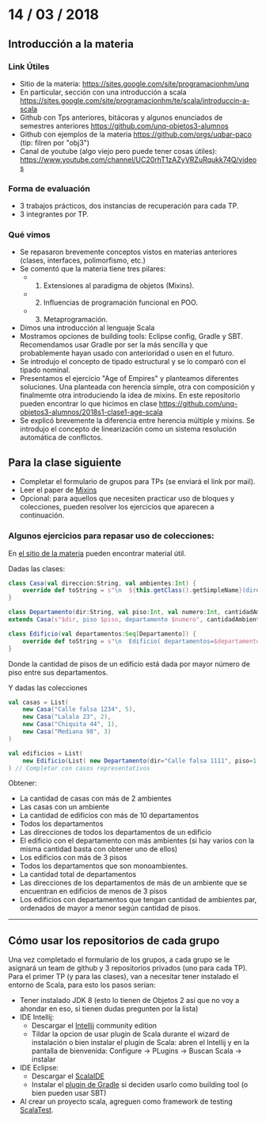 # 14 / 03 / 2018

## Introducción a la materia

### Link Útiles

 - Sitio de la materia: https://sites.google.com/site/programacionhm/unq
 - En particular, sección con una introducción a scala https://sites.google.com/site/programacionhm/te/scala/introduccin-a-scala
 - Github con Tps anteriores, bitácoras y algunos enunciados de semestres anteriores https://github.com/unq-objetos3-alumnos
 - Github con ejemplos de la materia https://github.com/orgs/uqbar-paco (tip: filren por "obj3")
 - Canal de youtube (algo viejo pero puede tener cosas útiles): https://www.youtube.com/channel/UC20rhT1zAZyVRZuRqukk74Q/videos
 
### Forma de evaluación

 - 3 trabajos prácticos, dos instancias de recuperación para cada TP.
 - 3 integrantes por TP.

### Qué vimos

 - Se repasaron brevemente conceptos vistos en materias anteriores (clases, interfaces, polimorfismo, etc.)
  - Se comentó que la materia tiene tres pilares: 
     - 1) Extensiones al paradigma de objetos (Mixins).
     - 2) Influencias de programación funcional en POO.
     - 3) Metaprogramación.
 - Dimos una introducción al lenguaje Scala
 - Mostramos opciones de building tools: Eclipse config, Gradle y SBT. Recomendamos usar Gradle por ser la más sencilla y que probablemente hayan usado con anterioridad o usen en el futuro.
 - Se introdujo el concepto de tipado estructural y se lo comparó con el tipado nominal.
 - Presentamos el ejercicio "Age of Empires" y planteamos diferentes soluciones. Una planteada con herencia simple, otra con composición y finalmemte otra introduciendo la idea de mixins. En este repositorio pueden encontrar lo que hicimos en clase https://github.com/unq-objetos3-alumnos/2018s1-clase1-age-scala
 - Se explicó brevemente la diferencia entre herencia múltiple y mixins. Se introdujo el concepto de linearización como un sistema resolución automática de conflictos.


## Para la clase siguiente

 - Completar el formulario de grupos para TPs (se enviará el link por mail).
 - Leer el paper de [Mixins](https://d8a0dde1-a-62cb3a1a-s-sites.googlegroups.com/site/programacionhm/conceptos/mixins/Paper%20-%20Bracha%2C%20Cook%20-%20Mixin-Based%20Inheritance.pdf?attachauth=ANoY7cqbcrZ3pmTTzR7PWq9dJQqoJERPbWgsN1HOkIl5vHo7Z8YFAS2khfzq3v-M8rHTsGGl9NT4LW87Z6evHTc_1g7oCfGw0SQG_VyjVZtyIC5utmPvI-c10Y_l2tTCfNxxkckw9OGDFJt9nARVAhUTfHSp9RulcrVxCfAncjES63FC6XTzuVtUp-DQXtKJac-fzFcpxaFApQmwFkGI2gAXF9JdZpSie6ov4LlGtDjEGcP-nkNzeHvAGo45sMNnJxncfTUK9ndQDLiSXIeWjlq-7FKr5sYK8mpfYlUKNQBI7oatfpkUHHA%3D&attredirects=0)
 - Opcional: para aquellos que necesiten practicar uso de bloques y colecciones, pueden resolver los ejercicios que aparecen a continuación.

### Algunos ejercicios para repasar uso de colecciones:

En [el sitio de la materia](https://sites.google.com/site/programacionhm/te/scala/introduccin-a-scala) pueden encontrar material útil.

Dadas las clases:

```scala
class Casa(val direccion:String, val ambientes:Int) {
    override def toString = s"\n  ${this.getClass().getSimpleName}(direccion=$direccion, ambientes=$ambientes)"
}

class Departamento(dir:String, val piso:Int, val numero:Int, cantidadAmbientes:Int) 
extends Casa(s"$dir, piso $piso, departamento $numero", cantidadAmbientes) 

class Edificio(val departamentos:Seq[Departamento]) {
    override def toString = s"\n  Edificio( departamentos=$departamentos )"
}

``` 

Donde la cantidad de pisos de un edificio está dada por mayor número de piso entre sus departamentos.

Y dadas las colecciones

```scala
val casas = List(
    new Casa("Calle falsa 1234", 5),
    new Casa("Lalala 23", 2),
    new Casa("Chiquita 44", 1),
    new Casa("Mediana 98", 3)
)

val edificios = List( 
    new Edificio(List( new Departamento(dir="Calle falsa 1111", piso=1, numero=1, cantidadAmbientes=3)))
) // Completar con casos representativos 

```

Obtener:

 - La cantidad de casas con más de 2 ambientes
 - Las casas con un ambiente
 - La cantidad de edificios con más de 10 departamentos
 - Todos los departamentos
 - Las direcciones de todos los departamentos de un edificio
 - El edificio con el departamento con más ambientes (si hay varios con la misma cantidad basta con obtener uno de ellos)
 - Los edificios con más de 3 pisos
 - Todos los departamentos que son monoambientes.
 - La cantidad total de departamentos
 - Las direcciones de los departamentos de más de un ambiente que se encuentran en edificios de menos de 3 pisos
 - Los edificios con departamentos que tengan cantidad de ambientes par, ordenados de mayor a menor según cantidad de pisos.

------

## Cómo usar los repositorios de cada grupo

Una vez completado el formulario de los grupos, a cada grupo se le asignará un team de github y 3 repositorios privados (uno para cada TP).
Para el primer TP (y para las clases), van a necesitar tener instalado el entorno de Scala, para esto los pasos serían:

 - Tener instalado JDK 8 (esto lo tienen de Objetos 2 así que no voy a ahondar en eso, si tienen dudas pregunten por la lista)
 - IDE Intellij:
     - Descargar el [Intellij](https://www.jetbrains.com/idea/#chooseYourEdition) community edition
     - Tildar la opcion de usar plugin de Scala durante el wizard de instalación o bien instalar el plugin de Scala: abren el Intellij y en la pantalla de bienvenida: Configure -> PLugins -> Buscan Scala -> instalar
 - IDE Eclipse:
     - Descargar el [ScalaIDE](http://scala-ide.org/)
     - Instalar el [plugin de Gradle](https://projects.eclipse.org/projects/tools.buildship) si deciden usarlo como building tool (o bien pueden usar SBT)
 - Al crear un proyecto scala, agreguen como framework de testing [ScalaTest](http://www.scalatest.org/).
     
